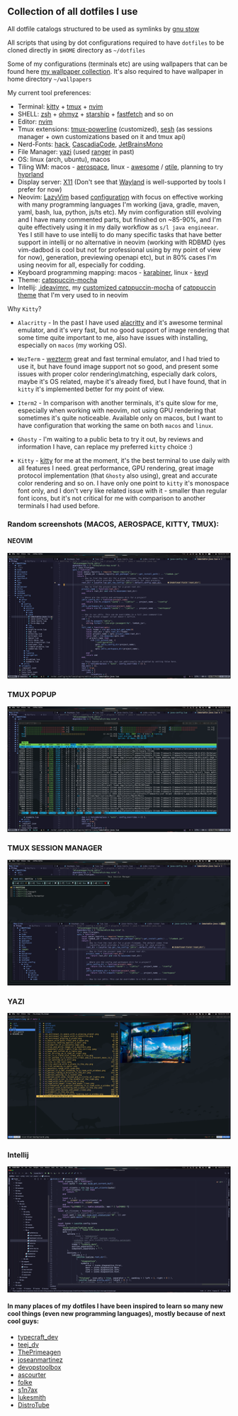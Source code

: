 ## Collection of all dotfiles I use

All dotfile catalogs structured to be used as symlinks by [gnu stow](https://www.gnu.org/software/stow/)

All scripts that using by dot configurations required to have `dotfiles` to be cloned directly in `$HOME` directory as `~/dotfiles`

Some of my configurations (terminals etc) are using wallpapers that can be found here [my wallpaper collection](https://gitlab.com/Serhii.Dudar1/wallpapers).
It's also required to have wallpaper in home directory `~/wallpapers`

My current tool preferences:
 - Terminal: [kitty](kitty) + [tmux](tmux) + [nvim](nvim)
 - SHELL: [zsh](zsh) + [ohmyz](https://ohmyz.sh/) + [starship](https://starship.rs/) + [fastfetch](https://github.com/fastfetch-cli/fastfetch) and so on
 - Editor: [nvim](nvim)
 - Tmux extensions: [tmux-powerline](tmux/.tmux/plugins/tmux-powerline) (customized), [sesh](https://github.com/joshmedeski/sesh) (as sessions manager + own customizations based on it and tmux api)   
 - Nerd-Fonts: [hack](https://www.programmingfonts.org/#hack), [CascadiaCode](https://www.programmingfonts.org/#cascadia-code), [JetBrainsMono](https://www.programmingfonts.org/#jetbrainsmono)
 - File Manager: [yazi](yazi) (used [ranger](ranger) in past)
 - OS: linux (arch, ubuntu), macos
 - Tiling WM: macos - [aerospace](https://github.com/nikitabobko/AeroSpace), linux - [awesome](https://awesomewm.org/) / [qtile](https://qtile.org/), planning to try [hyprland](https://github.com/hyprwm/Hyprland)
 - Display server: [X11](https://www.x.org/wiki/) (Don't see that [Wayland](https://wayland.freedesktop.org/) is well-supported by tools I prefer for now)
 - Neovim: [LazyVim](https://www.lazyvim.org/) based [configuration](nvim/.config/nvim) with focus on effective working with many programming languages I'm working (java, gradle, maven, yaml, bash, lua, python, js/ts etc). My nvim configuration still evolving and I have many commented parts, but finished on ~85-90%, and I'm quite effectively using it in my daily workflow as `s/l java engineear`. Yes I still have to use intellij to do many specific tasks that have better support in intellij or no alternative in neovim (working with RDBMD (yes vim-dadbod is cool but not for professional using by my point of view for now), generation, previewing openapi etc), but in 80% cases I'm using neovim for all, especially for codding.
 - Keyboard programming mapping: macos - [karabiner](karabiner), linux - [keyd](nonhome/keyd)
 - Theme: [catppuccin-mocha](https://github.com/catppuccin/nvim)
 - Intellij: [.ideavimrc](idea/.ideavimrc), my [customized catppuccin-mocha](idea/Catppuccin_Mocha.icls) of [catppuccin theme](https://github.com/catppuccin/jetbrains) that I'm very used to in neovim

Why `Kitty`?

- `Alacritty` - In the past I have used [alacritty](alacritty) and it's awesome terminal emulator, and it's very fast, but no good support of image rendering that some time quite important to me, also have issues with installing, especially on `macos` (my working OS).

- `WezTerm` - [wezterm](wezterm) great and fast terminal emulator, and I had tried to use it, but have found image support not so good, and present some issues with proper color rendering\matching, especially dark colors, maybe it's OS related, maybe it's already fixed, but I have found, that in `kitty` it's implemented better for my point of view.

- `Iterm2` - In comparison with another terminals, it's quite slow for me, especially when working with neovim, not using GPU rendering that sometimes it's quite noticeable. Available only on macos, but I want to have configuration that working the same on both `macos` and `linux`.

- `Ghosty` - I'm waiting to a public beta to try it out, by reviews and information I have, can replace my preferred `kitty` choice :)

- `Kitty` - [kitty](kitty) for me at the moment, it's the best terminal to use daily with all features I need. great performance, GPU rendering, great image protocol implementation (that `Ghosty` also using), great and accurate color rendering and so on. I have only one point to `kitty` it's monospace font only, and I don't very like related issue with it - smaller than regular font icons, but it's not critical for me with comparison to another terminals I had used before.

### Random screenshots (MACOS, AEROSPACE, KITTY, TMUX):

#### NEOVIM
![img.png](images/nvim.png)

### TMUX POPUP
![img.png](images/tmux_popup.png)

### TMUX SESSION MANAGER
![img.png](images/tmux_session_manager.png)

### YAZI
![img.png](images/yazi.png)

### Intellij
![intellij.png](images/intellij.png)

#### In many places of my dotfiles I have been inspired to learn so many new cool things (even new programming languages), mostly because of next cool guys:
- [typecraft_dev](https://www.youtube.com/@typecraft_dev)
- [teej_dv](https://www.youtube.com/@teej_dv)
- [ThePrimeagen](https://www.youtube.com/@ThePrimeagen)
- [joseanmartinez](https://www.youtube.com/@joseanmartinez)
- [devopstoolbox](https://www.youtube.com/@devopstoolbox)
- [ascourter](https://www.youtube.com/@ascourter)
- [folke](https://github.com/folke)
- [s1n7ax](https://github.com/s1n7ax)
- [lukesmith](https://lukesmith.xyz/)
- [DistroTube](https://www.youtube.com/@DistroTube)

